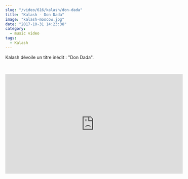 ```yaml
--- 
slug: "/video/616/kalash/don-dada"
title: "Kalash - Don Dada"
image: "kalash-moscow.jpg"
date: "2017-10-31 14:23:38"
category:
  - music video
tags:
  - Kalash
---
```

<p>Kalash dévoile un titre inédit : "Don Dada".</p><br/><p><iframe width="560" height="315" src="https://www.youtube.com/embed/ByRGhtGD8RM" frameborder="0" allowfullscreen></iframe></p>